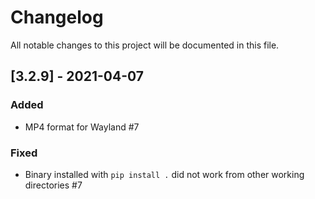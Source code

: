 # Changelog
All notable changes to this project will be documented in this file.

## [3.2.9] - 2021-04-07
### Added
* MP4 format for Wayland #7
### Fixed
* Binary installed with `pip install .` did not work from other working directories #7